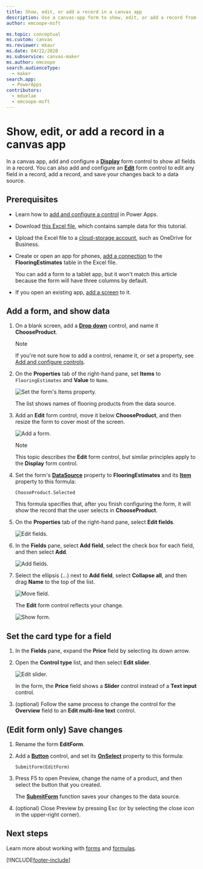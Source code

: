 ```yaml
---
title: Show, edit, or add a record in a canvas app
description: Use a canvas-app form to show, edit, or add a record from a table in your data source.
author: emcoope-msft

ms.topic: conceptual
ms.custom: canvas
ms.reviewer: mkaur
ms.date: 04/22/2020
ms.subservice: canvas-maker
ms.author: emcoope
search.audienceType: 
  - maker
search.app: 
  - PowerApps
contributors:
  - mduelae
  - emcoope-msft
---
```

# Show, edit, or add a record in a canvas app

In a canvas app, add and configure a **[Display](controls/control-form-detail.md)** form control to show all fields in a record. You can also add and configure an **[Edit](controls/control-form-detail.md)** form control to edit any field in a record, add a record, and save your changes back to a data source.

## Prerequisites

- Learn how to [add and configure a control](add-configure-controls.md) in Power Apps.
- Download [this Excel file](https://az787822.vo.msecnd.net/documentation/get-started-from-data/FlooringEstimates.xlsx), which contains sample data for this tutorial.
- Upload the Excel file to a [cloud-storage account](connections/cloud-storage-blob-connections.md), such as OneDrive for Business.
- Create or open an app for phones, [add a connection](add-data-connection.md) to the **FlooringEstimates** table in the Excel file.

    You can add a form to a tablet app, but it won't match this article because the form will have three columns by default.

- If you open an existing app, [add a screen](add-screen-context-variables.md) to it.

## Add a form, and show data
1. On a blank screen, add a **[Drop down](controls/control-drop-down.md)** control, and name it **ChooseProduct**.

    > [!NOTE]
   > If you're not sure how to add a control, rename it, or set a property, see [Add and configure controls](add-configure-controls.md).

1. On the **Properties** tab of the right-hand pane, set **Items** to `FlooringEstimates` and **Value** to `Name`.

    ![Set the form's Items property.](./media/add-form/items-property.png)

    The list shows names of flooring products from the data source.

1. Add an **Edit** form control, move it below **ChooseProduct**, and then resize the form to cover most of the screen.

    ![Add a form.](./media/add-form/add-a-form.png)

    > [!NOTE]
   > This topic describes the **Edit** form control, but similar principles apply to the **Display** form control.

1. Set the form's **[DataSource](controls/control-form-detail.md)** property to **FlooringEstimates** and its **[Item](controls/control-form-detail.md)** property to this formula:

    `ChooseProduct.Selected`

   This formula specifies that, after you finish configuring the form, it will show the record that the user selects in **ChooseProduct**.

1. On the **Properties** tab of the right-hand pane, select **Edit fields**.

    ![Edit fields.](./media/add-form/edit-fields.png)

1. In the **Fields** pane, select **Add field**, select the check box for each field, and then select **Add**.

    ![Add fields.](./media/add-form/add-fields.png)

1. Select the ellipsis (...) next to **Add field**, select **Collapse all**, and then drag **Name** to the top of the list.

    ![Move field.](./media/add-form/move-field.png)

    The **Edit** form control reflects your change.

    ![Show form.](./media/add-form/show-form1.png)

## Set the card type for a field
1. In the **Fields** pane, expand the **Price** field by selecting its down arrow.

1. Open the **Control type** list, and then select **Edit slider**.

    ![Edit slider.](./media/add-form/edit-slider.png)

    In the form, the **Price** field shows a **Slider** control instead of a **Text input** control.

1. (optional) Follow the same process to change the control for the **Overview** field to an **Edit multi-line text** control.

## (Edit form only) Save changes

1. Rename the form **EditForm**.

1. Add a **[Button](controls/control-button.md)** control, and set its **[OnSelect](controls/properties-core.md)** property to this formula:

   `SubmitForm(EditForm)`

1. Press F5 to open Preview, change the name of a product, and then select the button that you created.

    The **[SubmitForm](functions/function-form.md)** function saves your changes to the data source.

1. (optional) Close Preview by pressing Esc (or by selecting the close icon in the upper-right corner).

## Next steps
Learn more about working with [forms](working-with-forms.md) and [formulas](working-with-formulas.md).


[!INCLUDE[footer-include](../../includes/footer-banner.md)]